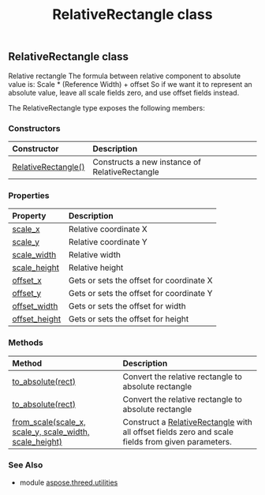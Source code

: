﻿---
title: RelativeRectangle class
second_title: Aspose.3D for Python via .NET API References
description: 
type: docs
weight: 160
url: /python-net/aspose.threed.utilities/relativerectangle/
is_root: false
---

## RelativeRectangle class

Relative rectangle
The formula between relative component to absolute value is:
Scale * (Reference Width) + offset
So if we want it to represent an absolute value, leave all scale fields zero, and use offset fields instead.



The RelativeRectangle type exposes the following members:

### Constructors
| Constructor | Description |
| :- | :- |
| [RelativeRectangle()](/3d/python-net/aspose.threed.utilities/relativerectangle/__init__/#) | Constructs a new instance of RelativeRectangle |


### Properties
| Property | Description |
| :- | :- |
| [scale_x](/3d/python-net/aspose.threed.utilities/relativerectangle/scale_x) | Relative coordinate X |
| [scale_y](/3d/python-net/aspose.threed.utilities/relativerectangle/scale_y) | Relative coordinate Y |
| [scale_width](/3d/python-net/aspose.threed.utilities/relativerectangle/scale_width) | Relative width |
| [scale_height](/3d/python-net/aspose.threed.utilities/relativerectangle/scale_height) | Relative height |
| [offset_x](/3d/python-net/aspose.threed.utilities/relativerectangle/offset_x) | Gets or sets the offset for coordinate X |
| [offset_y](/3d/python-net/aspose.threed.utilities/relativerectangle/offset_y) | Gets or sets the offset for coordinate Y |
| [offset_width](/3d/python-net/aspose.threed.utilities/relativerectangle/offset_width) | Gets or sets the offset for width |
| [offset_height](/3d/python-net/aspose.threed.utilities/relativerectangle/offset_height) | Gets or sets the offset for height |


### Methods
| Method | Description |
| :- | :- |
| [to_absolute(rect)](/3d/python-net/aspose.threed.utilities/relativerectangle/to_absolute/#aspose.pydrawing.Size) | Convert the relative rectangle to absolute rectangle |
| [to_absolute(rect)](/3d/python-net/aspose.threed.utilities/relativerectangle/to_absolute/#aspose.pydrawing.Rectangle) | Convert the relative rectangle to absolute rectangle |
| [from_scale(scale_x, scale_y, scale_width, scale_height)](/3d/python-net/aspose.threed.utilities/relativerectangle/from_scale/#float-float-float-float) | Construct a [RelativeRectangle](/3d/python-net/aspose.threed.utilities/relativerectangle) with all offset fields zero and scale fields from given parameters. |


### See Also

* module [aspose.threed.utilities](../)
